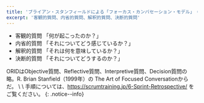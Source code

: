 ```yaml
---
title: 'ブライアン・スタンフィールドによる「フォーカス・カンバセーション・モデル」 ORID'
excerpt: '客観的質問、内省的質問、解釈的質問、決断的質問'
---
```


* 客観的質問 「何が起こったのか？」
* 内省的質問 「それについてどう感じているか？」
* 解釈的質問 「それは何を意味しているか？」
* 決断的質問 「それについてどうするのか？」

ORIDはObjective質問、Reflective質問、Interpretive質問、Decision質問の略。R. Brian Stanfield（1999年）の The Art of Focused Conversationからだ。 \\
\\
手順については、<https://scrumtraining.jp/6-Sprint-Retrospective/> をご覧ください。
{: .notice--info}
